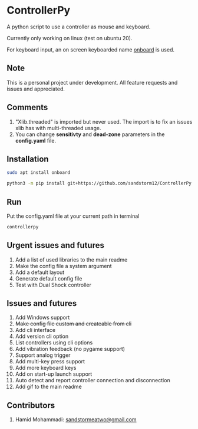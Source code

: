 # ControllerPy

A python script to use a controller as mouse and keyboard.

Currently only working on linux (test on ubuntu 20).

For keyboard input, an on screen keyboarded name [onboard](https://launchpad.net/onboard) is used.


## Note

This is a personal project under development. All feature requests and issues and appreciated.


## Comments
1. "Xlib.threaded" is imported but never used. The import is to fix an issues xlib has with multi-threaded usage.
2. You can change **sensitivty** and **dead-zone** parameters in the **config.yaml** file.


## Installation
```bash
sudo apt install onboard

python3 -m pip install git+https://github.com/sandstorm12/ControllerPy.git
```


## Run

Put the config.yaml file at your current path in terminal

```bash
controllerpy
```


## Urgent issues and futures
1. Add a list of used libraries to the main readme
2. Make the config file a system argument
3. Add a default layout
4. Generate default config file
5. Test with Dual Shock controller


## Issues and futures
1. Add Windows support
2. ~~Make config file custom and createable from cli~~
3. Add cli interface
4. Add version cli option
5. List controllers using cli options
6. Add vibration feedback (no pygame support)
7. Support analog trigger
8. Add multi-key press support
9. Add more keyboard keys
10. Add on start-up launch support
11. Auto detect and report controller connection and disconnection
12. Add gif to the main readme


## Contributors
1. Hamid Mohammadi: <sandstormeatwo@gmail.com>
